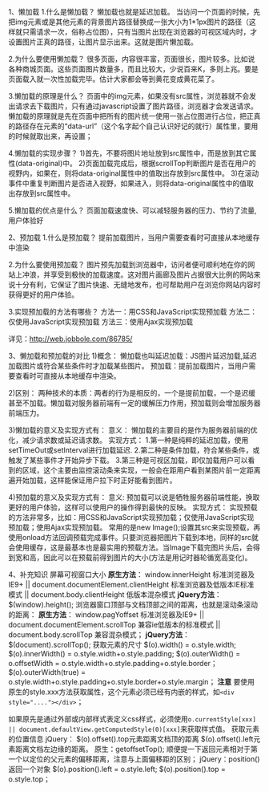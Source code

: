 1、懒加载
1.什么是懒加载？
懒加载也就是延迟加载。
当访问一个页面的时候，先把img元素或是其他元素的背景图片路径替换成一张大小为1*1px图片的路径（这样就只需请求一次，俗称占位图），只有当图片出现在浏览器的可视区域内时，才设置图片正真的路径，让图片显示出来。这就是图片懒加载。

2.为什么要使用懒加载？
很多页面，内容很丰富，页面很长，图片较多。比如说各种商城页面。这些页面图片数量多，而且比较大，少说百来K，多则上兆。要是页面载入就一次性加载完毕。估计大家都会等到黄花变成黄花菜了。

3.懒加载的原理是什么？
页面中的img元素，如果没有src属性，浏览器就不会发出请求去下载图片，只有通过javascript设置了图片路径，浏览器才会发送请求。
懒加载的原理就是先在页面中把所有的图片统一使用一张占位图进行占位，把正真的路径存在元素的“data-url”（这个名字起个自己认识好记的就行）属性里，要用的时候就取出来，再设置；

4.懒加载的实现步骤？
1)首先，不要将图片地址放到src属性中，而是放到其它属性(data-original)中。
2)页面加载完成后，根据scrollTop判断图片是否在用户的视野内，如果在，则将data-original属性中的值取出存放到src属性中。
3)在滚动事件中重复判断图片是否进入视野，如果进入，则将data-original属性中的值取出存放到src属性中。

5.懒加载的优点是什么？
页面加载速度快、可以减轻服务器的压力、节约了流量,用户体验好

2、预加载
1.什么是预加载？
提前加载图片，当用户需要查看时可直接从本地缓存中渲染

2.为什么要使用预加载？
图片预先加载到浏览器中，访问者便可顺利地在你的网站上冲浪，并享受到极快的加载速度。这对图片画廊及图片占据很大比例的网站来说十分有利，它保证了图片快速、无缝地发布，也可帮助用户在浏览你网站内容时获得更好的用户体验。

3.实现预加载的方法有哪些？
方法一：用CSS和JavaScript实现预加载
方法二：仅使用JavaScript实现预加载
方法三：使用Ajax实现预加载

详见：http://web.jobbole.com/86785/

3、懒加载和预加载的对比
1)概念：
懒加载也叫延迟加载：JS图片延迟加载,延迟加载图片或符合某些条件时才加载某些图片。
预加载：提前加载图片，当用户需要查看时可直接从本地缓存中渲染。

2)区别：
两种技术的本质：两者的行为是相反的，一个是提前加载，一个是迟缓甚至不加载。懒加载对服务器前端有一定的缓解压力作用，预加载则会增加服务器前端压力。

3)懒加载的意义及实现方式有：
意义：
懒加载的主要目的是作为服务器前端的优化，减少请求数或延迟请求数。
实现方式：
1.第一种是纯粹的延迟加载，使用setTimeOut或setInterval进行加载延迟.
2.第二种是条件加载，符合某些条件，或触发了某些事件才开始异步下载。
3.第三种是可视区加载，即仅加载用户可以看到的区域，这个主要由监控滚动条来实现，一般会在距用户看到某图片前一定距离遍开始加载，这样能保证用户拉下时正好能看到图片。

4)预加载的意义及实现方式有：
意义:
预加载可以说是牺牲服务器前端性能，换取更好的用户体验，这样可以使用户的操作得到最快的反映。
实现方式：
实现预载的方法非常多，比如：用CSS和JavaScript实现预加载；仅使用JavaScript实现预加载；使用Ajax实现预加载。
常用的是new Image();设置其src来实现预载，再使用onload方法回调预载完成事件。只要浏览器把图片下载到本地，同样的src就会使用缓存，这是最基本也是最实用的预载方法。当Image下载完图片头后，会得到宽和高，因此可以在预载前得到图片的大小(方法是用记时器轮循宽高变化)。

4、补充知识
屏幕可视窗口大小
        **原生方法**：
            window.innerHeight 标准浏览器及IE9+ ||
            document.documentElement.clientHeight 标准浏览器及低版本IE标准模式 ||
            document.body.clientHeight  低版本混杂模式
        **jQuery方法**： 
            $(window).height();
浏览器窗口顶部与文档顶部之间的距离，也就是滚动条滚动的距离：
        **原生方法**：
              window.pagYoffset 标准浏览器及IE9+ ||
              document.documentElement.scrollTop 兼容ie低版本的标准模式 ||
              document.body.scrollTop 兼容混杂模式；
        **jQuery方法**：
              $(document).scrollTop();
获取元素的尺寸
$(o).width() = o.style.width;
$(o).innerWidth() = o.style.width+o.style.padding;
$(o).outerWidth() = o.offsetWidth = o.style.width+o.style.padding+o.style.border；
$(o).outerWidth(true) = o.style.width+o.style.padding+o.style.border+o.style.margin；
**注意**
要使用原生的style.xxx方法获取属性，这个元素必须已经有内嵌的样式，如`<div style="...."></div>`；

如果原先是通过外部或内部样式表定义css样式，必须使用`o.currentStyle[xxx] || document.defaultView.getComputedStyle(0)[xxx]`来获取样式值。
获取元素的位置信息
jQuery：
$(o).offset().top元素距离文档顶的距离
$(o).offset().left元素距离文档左边缘的距离。
原生：getoffsetTop();
顺便提一下返回元素相对于第一个以定位的父元素的偏移距离，注意与上面偏移距的区别；
jQuery：position()返回一个对象
$(o).position().left = o.style.left;
$(o).position().top = o.style.top；